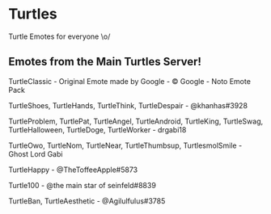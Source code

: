 # Turtles
Turtle Emotes for everyone \o/

## Emotes from the Main Turtles Server!
TurtleClassic - Original Emote made by Google - © Google - Noto Emote Pack

TurtleShoes, TurtleHands, TurtleThink, TurtleDespair - @khanhas#3928

TurtleProblem, TurtlePat, TurtleAngel, TurtleAndroid, TurtleKing, TurtleSwag, TurtleHalloween, TurtleDoge, TurtleWorker - drgabi18

TurtleOwo, TurtleNom, TurtleNear, TurtleThumbsup, TurtlesmolSmile - Ghost Lord Gabi

TurtleHappy - @TheToffeeApple#5873

Turtle100 - @the main star of seinfeld#8839

TurtleBan, TurtleAesthetic - @Agilulfulus#3785